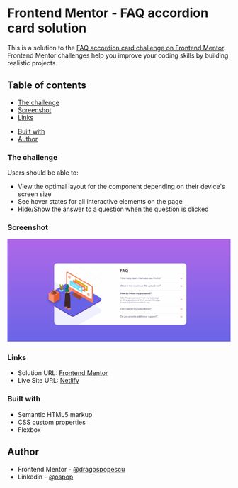 # Frontend Mentor - FAQ accordion card solution

This is a solution to the [FAQ accordion card challenge on Frontend Mentor](https://www.frontendmentor.io/challenges/faq-accordion-card-XlyjD0Oam). Frontend Mentor challenges help you improve your coding skills by building realistic projects.

## Table of contents

<!-- - [Overview](#overview) -->

- [The challenge](#the-challenge)
- [Screenshot](#screenshot)
- [Links](#links)
<!-- - [My process](#my-process) -->
- [Built with](#built-with)
  <!-- - [What I learned](#what-i-learned) -->
  <!-- - [Continued development](#continued-development) -->
  <!-- - [Useful resources](#useful-resources) -->
- [Author](#author)
<!-- - [Acknowledgments](#acknowledgments) -->

<!-- ## Overview -->

### The challenge

Users should be able to:

- View the optimal layout for the component depending on their device's screen size
- See hover states for all interactive elements on the page
- Hide/Show the answer to a question when the question is clicked

### Screenshot

![](./demo.gif)

### Links

- Solution URL: [Frontend Mentor](https://www.frontendmentor.io/solutions/faq-accordion-card-cZOadhQRt)
- Live Site URL: [Netlify](https://fem-faq-accordion.netlify.app/)

<!-- ## My process -->

### Built with

- Semantic HTML5 markup
- CSS custom properties
- Flexbox

## Author

- Frontend Mentor - [@dragospopescu](https://www.frontendmentor.io/profile/popescudragos)
- Linkedin - [@ospop](https://www.linkedin.com/in/ospop/)
